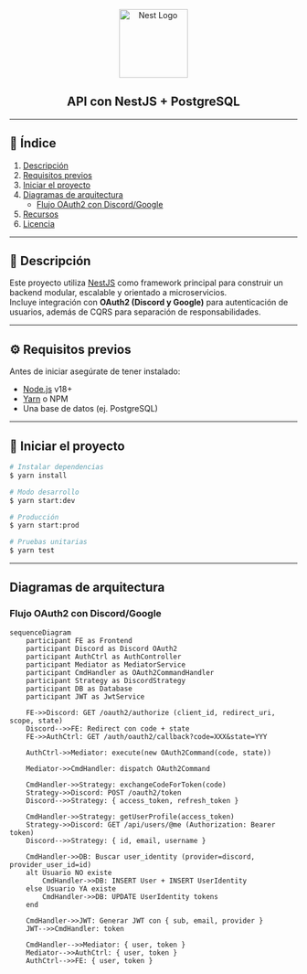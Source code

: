 <p align="center">
  <a href="http://nestjs.com/" target="blank">
    <img src="https://nestjs.com/img/logo-small.svg" width="120" alt="Nest Logo" />
  </a>
</p>

<h2 align="center">API con NestJS + PostgreSQL</h2>

---

## 📑 Índice

1. [Descripción](#-descripción)
2. [Requisitos previos](#-requisitos-previos)
3. [Iniciar el proyecto](#-iniciar-el-proyecto)
4. [Diagramas de arquitectura](#-diagramas-de-arquitectura)
   - [Flujo OAuth2 con Discord/Google](#flujo-oauth2-con-discordgoogle)
5. [Recursos](#-recursos)
6. [Licencia](#-licencia)

---

## 📖 Descripción

Este proyecto utiliza [NestJS](https://nestjs.com) como framework principal para construir un backend modular, escalable y orientado a microservicios.  
Incluye integración con **OAuth2 (Discord y Google)** para autenticación de usuarios, además de CQRS para separación de responsabilidades.

---

## ⚙️ Requisitos previos

Antes de iniciar asegúrate de tener instalado:

- [Node.js](https://nodejs.org/) v18+
- [Yarn](https://classic.yarnpkg.com/en/docs/install) o NPM
- Una base de datos (ej. PostgreSQL)

---

## 🚀 Iniciar el proyecto

```bash
# Instalar dependencias
$ yarn install

# Modo desarrollo
$ yarn start:dev

# Producción
$ yarn start:prod

# Pruebas unitarias
$ yarn test
```
---
## Diagramas de arquitectura
### Flujo OAuth2 con Discord/Google
  ```mermaid
  sequenceDiagram
      participant FE as Frontend
      participant Discord as Discord OAuth2
      participant AuthCtrl as AuthController
      participant Mediator as MediatorService
      participant CmdHandler as OAuth2CommandHandler
      participant Strategy as DiscordStrategy
      participant DB as Database
      participant JWT as JwtService
  
      FE->>Discord: GET /oauth2/authorize (client_id, redirect_uri, scope, state)
      Discord-->>FE: Redirect con code + state
      FE->>AuthCtrl: GET /auth/oauth2/callback?code=XXX&state=YYY
  
      AuthCtrl->>Mediator: execute(new OAuth2Command(code, state))
  
      Mediator->>CmdHandler: dispatch OAuth2Command
  
      CmdHandler->>Strategy: exchangeCodeForToken(code)
      Strategy->>Discord: POST /oauth2/token
      Discord-->>Strategy: { access_token, refresh_token }
      
      CmdHandler->>Strategy: getUserProfile(access_token)
      Strategy->>Discord: GET /api/users/@me (Authorization: Bearer token)
      Discord-->>Strategy: { id, email, username }
  
      CmdHandler->>DB: Buscar user_identity (provider=discord, provider_user_id=id)
      alt Usuario NO existe
          CmdHandler->>DB: INSERT User + INSERT UserIdentity
      else Usuario YA existe
          CmdHandler->>DB: UPDATE UserIdentity tokens
      end
  
      CmdHandler->>JWT: Generar JWT con { sub, email, provider }
      JWT-->>CmdHandler: token
  
      CmdHandler-->>Mediator: { user, token }
      Mediator-->>AuthCtrl: { user, token }
      AuthCtrl-->>FE: { user, token }
  ```
